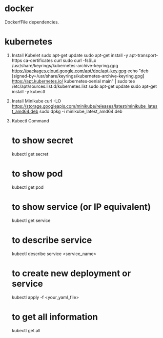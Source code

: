 # docker
DockerfFile dependencies.

# kubernetes
1.  Install Kubelet
      sudo apt-get update
      sudo apt-get install -y apt-transport-https ca-certificates curl
      sudo curl -fsSLo /usr/share/keyrings/kubernetes-archive-keyring.gpg https://packages.cloud.google.com/apt/doc/apt-key.gpg
      echo "deb [signed-by=/usr/share/keyrings/kubernetes-archive-keyring.gpg] https://apt.kubernetes.io/ kubernetes-xenial main" | sudo tee /etc/apt/sources.list.d/kubernetes.list
      sudo apt-get update
      sudo apt-get install -y kubectl
2.  Install Minikube
      curl -LO https://storage.googleapis.com/minikube/releases/latest/minikube_latest_amd64.deb
      sudo dpkg -i minikube_latest_amd64.deb
3.  Kubectl Command
      # to show secret
      kubectl get secret
      
      # to show pod
      kubectl get pod
      
      # to show service (or IP equivalent)
      kubectl get service
      
      # to describe service
      kubectl describe service <service_name>
      
      # to create new deployment or service
      kubectl apply -f <your_yaml_file>
      
      # to get all information
      kubectl get all
    
  

